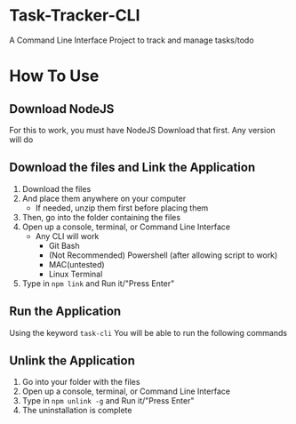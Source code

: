 # Task-Tracker-CLI

A Command Line Interface Project to track and manage tasks/todo

# How To Use

## Download NodeJS

For this to work, you must have NodeJS
Download that first. Any version will do

## Download the files and Link the Application

1. Download the files
2. And place them anywhere on your computer
   - If needed, unzip them first before placing them
3. Then, go into the folder containing the files
4. Open up a console, terminal, or Command Line Interface
   - Any CLI will work
     - Git Bash
     - (Not Recommended) Powershell (after allowing script to work)
     - MAC(untested)
     - Linux Terminal
5. Type in `npm link` and Run it/"Press Enter"

## Run the Application

Using the keyword
`task-cli`
You will be able to run the following commands

## Unlink the Application

1. Go into your folder with the files
2. Open up a console, terminal, or Command Line Interface
3. Type in `npm unlink -g` and Run it/"Press Enter"
4. The uninstallation is complete
